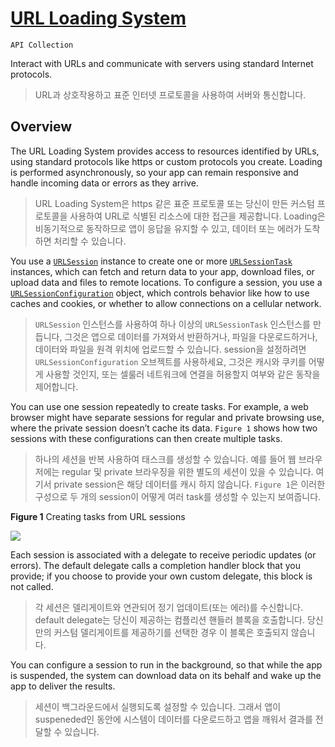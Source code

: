 # [URL Loading System](https://developer.apple.com/documentation/foundation/url_loading_system)

`API Collection`

Interact with URLs and communicate with servers using standard Internet protocols.

> URL과 상호작용하고 표준 인터넷 프로토콜을 사용하여 서버와 통신합니다.

## Overview

The URL Loading System provides access to resources identified by URLs, using standard protocols like https or custom protocols you create. Loading is performed asynchronously, so your app can remain responsive and handle incoming data or errors as they arrive.

> URL Loading System은 https 같은 표준 프로토콜 또는 당신이 만든 커스텀 프로토콜을 사용하여 URL로 식별된 리소스에 대한 접근을 제공합니다. Loading은 비동기적으로 동작하므로 앱이 응답을 유지할 수 있고, 데이터 또는 에러가 도착하면 처리할 수 있습니다.  
  
You use a [`URLSession`](https://developer.apple.com/documentation/foundation/urlsession) instance to create one or more [`URLSessionTask`](https://developer.apple.com/documentation/foundation/urlsessiontask) instances, which can fetch and return data to your app, download files, or upload data and files to remote locations. To configure a session, you use a [`URLSessionConfiguration`](https://developer.apple.com/documentation/foundation/urlsessionconfiguration) object, which controls behavior like how to use caches and cookies, or whether to allow connections on a cellular network.

> `URLSession` 인스턴스를 사용하여 하나 이상의 `URLSessionTask` 인스턴스를 만듭니다, 그것은 앱으로 데이터를 가져와서 반환하거나, 파일을 다운로드하거나, 데이터와 파일을 원격 위치에 업로드할 수 있습니다. session을 설정하려면 `URLSessionConfiguration` 오브젝트를 사용하세요, 그것은 캐시와 쿠키를 어떻게 사용할 것인지, 또는 셀룰러 네트워크에 연결을 허용할지 여부와 같은 동작을 제어합니다.  

You can use one session repeatedly to create tasks. For example, a web browser might have separate sessions for regular and private browsing use, where the private session doesn’t cache its data. `Figure 1` shows how two sessions with these configurations can then create multiple tasks.
  
> 하나의 세션을 반복 사용하여 태스크를 생성할 수 있습니다. 예를 들어 웹 브라우저에는 regular 및 private 브라우징을 위한 별도의 세션이 있을 수 있습니다. 여기서 private session은 해당 데이터를 캐시 하지 않습니다. `Figure 1`은 이러한 구성으로 두 개의 session이 어떻게 여러 task를 생성할 수 있는지 보여줍니다.  
  
**Figure 1** Creating tasks from URL sessions

![](https://docs-assets.developer.apple.com/published/4bf9c6d271/6789dd96-afdc-4c18-b8eb-01f9012dc04d.png)

Each session is associated with a delegate to receive periodic updates (or errors). The default delegate calls a completion handler block that you provide; if you choose to provide your own custom delegate, this block is not called.

> 각 세션은 델리게이트와 연관되어 정기 업데이트(또는 에러)를 수신합니다. default delegate는 당신이 제공하는 컴플리션 핸들러 블록을 호출합니다. 당신만의 커스텀 델리게이트를 제공하기를 선택한 경우 이 블록은 호출되지 않습니다.  

You can configure a session to run in the background, so that while the app is suspended, the system can download data on its behalf and wake up the app to deliver the results.
  
> 세션이 백그라운드에서 실행되도록 설정할 수 있습니다. 그래서 앱이 suspeneded인 동안에 시스템이 데이터를 다운로드하고 앱을 깨워서 결과를 전달할 수 있습니다.
